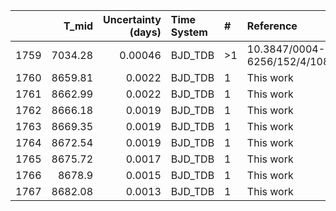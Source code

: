 |      |   T_mid |   Uncertainty (days) | Time System   | #   | Reference                   |
|-----:|--------:|---------------------:|:--------------|:----|:----------------------------|
| 1759 | 7034.28 |              0.00046 | BJD_TDB       | >1  | 10.3847/0004-6256/152/4/108 |
| 1760 | 8659.81 |              0.0022  | BJD_TDB       | 1   | This work                   |
| 1761 | 8662.99 |              0.0022  | BJD_TDB       | 1   | This work                   |
| 1762 | 8666.18 |              0.0019  | BJD_TDB       | 1   | This work                   |
| 1763 | 8669.35 |              0.0019  | BJD_TDB       | 1   | This work                   |
| 1764 | 8672.54 |              0.0019  | BJD_TDB       | 1   | This work                   |
| 1765 | 8675.72 |              0.0017  | BJD_TDB       | 1   | This work                   |
| 1766 | 8678.9  |              0.0015  | BJD_TDB       | 1   | This work                   |
| 1767 | 8682.08 |              0.0013  | BJD_TDB       | 1   | This work                   |
